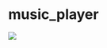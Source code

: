 # music_player

<img src="https://img-blog.csdnimg.cn/20190502150206312.png?x-oss-process=image/watermark,type_ZmFuZ3poZW5naGVpdGk,shadow_10,text_aHR0cHM6Ly9ibG9nLmNzZG4ubmV0L3dlaXhpbl80Mzk5OTU2Ng==,size_16,color_FFFFFF,t_70">
